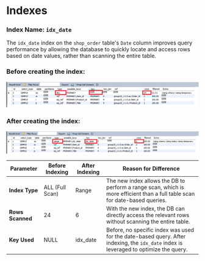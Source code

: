 # Indexes

### **Index Name**: `idx_date`

The `idx_date` index on the `shop_order` table's `Date` column improves query performance by allowing the database to quickly locate and access rows based on date values, rather than scanning the entire table.

### Before creating the index:

![alt text](https://github.com/irudachirath/E-commerce_platform_doc/blob/main/before_index.png?raw=true)

### After creating the index:

![alt text](https://github.com/irudachirath/E-commerce_platform_doc/blob/main/after_index.png?raw=true)


| Parameter          | Before Indexing   | After Indexing    | Reason for Difference                                    |
|--------------------|-------------------|-------------------|----------------------------------------------------------|
| **Index Type**     | ALL (Full Scan)   | Range             | The new index allows the DB to perform a range scan, which is more efficient than a full table scan for date-based queries. |
| **Rows Scanned**   | 24                | 6                 | With the new index, the DB can directly access the relevant rows without scanning the entire table. |
| **Key Used**       | NULL              | idx_date          | Before, no specific index was used for the date-based query. After indexing, the `idx_date` index is leveraged to optimize the query. |
